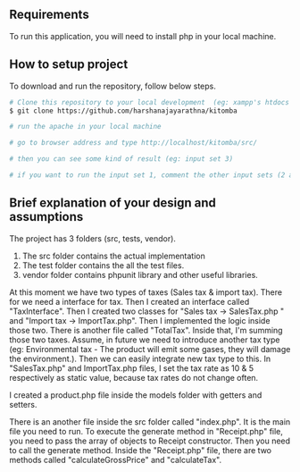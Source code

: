 ## Requirements
To run this application, you will need to install php in your local machine.

## How to setup project

To download and run the repository, follow below steps.

```bash
# Clone this repository to your local development  (eg: xampp's htdocs )
$ git clone https://github.com/harshanajayarathna/kitomba

# run the apache in your local machine

# go to browser address and type http://localhost/kitomba/src/

# then you can see some kind of result (eg: input set 3)

# if you want to run the input set 1, comment the other input sets (2 and 3)

```
## Brief explanation of your design and assumptions
The project has 3 folders (src, tests, vendor). 
1. The src folder contains the actual implementation
2. The test folder contains the all the test files.
3. vendor folder contains phpunit library and other useful libraries.

At this moment we have two types of taxes (Sales tax & import tax). There for we need a interface for tax. Then I created an interface called "TaxInterface". Then I created two classes for "Sales tax -> SalesTax.php " and "Import tax -> ImportTax.php". Then I implemented the logic inside those two. There is another file called "TotalTax". Inside that, I'm summing those two taxes.  Assume, in future we need to introduce another tax type (eg: Environmental tax - The product will emit some gases, they will damage the environment.). Then we can easily integrate new tax type to this.
In "SalesTax.php" and ImportTax.php files, I set the tax rate as 10 & 5 respectively as static value, because tax rates do not change often.

I created a product.php file inside the models folder with getters and setters.

There is an another file inside the src folder called "index.php". It is the main file you need to run. To execute the generate method in "Receipt.php" file, you need to pass the array of objects to Receipt constructor. Then you need to call the generate method. 
Inside the "Receipt.php" file, there are two methods called "calculateGrossPrice" and "calculateTax".







